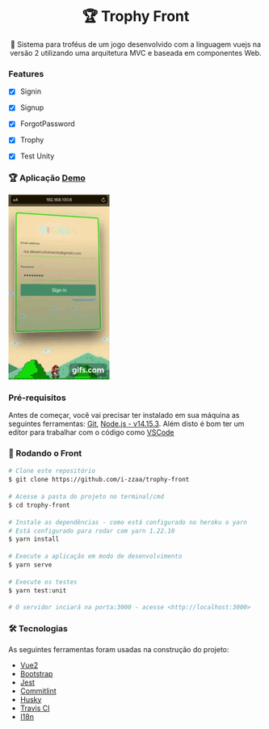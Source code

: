 <h1 align="center">
   🏆 Trophy Front
</h1>
<p align="center">🚀 Sistema para troféus de um jogo desenvolvido com a linguagem vuejs na versão 2 utilizando uma arquitetura MVC  
   e baseada em componentes Web.
</p>

### Features

- [x] Signin
- [x] Signup
- [x] ForgotPassword
- [x] Trophy
- [x] Test Unity


### 🏆 Aplicação [Demo](https://trophy-front.herokuapp.com/)

   ![APP](https://github.com/isa-desenvolvimento/trophy-front/blob/master/src/assets/trophy-3.gif)

### Pré-requisitos

Antes de começar, você vai precisar ter instalado em sua máquina as seguintes ferramentas:
[Git](https://git-scm.com), [Node.js - v14.15.3](https://nodejs.org/en/). 
Além disto é bom ter um editor para trabalhar com o código como [VSCode](https://code.visualstudio.com/)

### 🎲 Rodando o Front

```bash
# Clone este repositório
$ git clone https://github.com/i-zzaa/trophy-front

# Acesse a pasta do projeto no terminal/cmd
$ cd trophy-front

# Instale as dependências - como está configurado no heroku o yarn
# Está configurado para rodar com yarn 1.22.10
$ yarn install

# Execute a aplicação em modo de desenvolvimento
$ yarn serve

# Execute os testes
$ yarn test:unit

# O servidor inciará na porta:3000 - acesse <http://localhost:3000>
```

### 🛠 Tecnologias

As seguintes ferramentas foram usadas na construção do projeto:

- [Vue2](https://vuejs.org/)
- [Bootstrap](https://getbootstrap.com/)
- [Jest](https://jestjs.io/)
- [Commitlint](https://commitlint.js.org/)
- [Husky](https://www.husky.com.br/)
- [Travis CI](https://travis-ci.com/)
- [I18n](https://kazupon.github.io/vue-i18n/installation.html)

